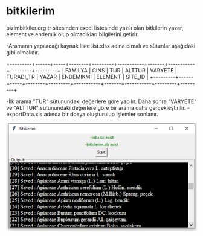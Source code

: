 # bitkilerim
bizimbitkiler.org.tr sitesinden excel listesinde yazılı olan bitkilerin yazar, element ve endemik olup olmadıkları bilgilerini getirir.

-Aramanın yapılacağı kaynak liste list.xlsx adına olmalı ve sütunlar aşağıdaki gibi olmalıdır.

+---------+------+-----+--------+---------+-----------+-------+-----------+---------+---------+
| FAMILYA | CINS | TUR | ALTTUR | VARYETE | TURADI_TR | YAZAR | ENDEMIKMI | ELEMENT | SITE_ID |
+---------+------+-----+--------+---------+-----------+-------+-----------+---------+---------+


-İlk arama "TUR" sütunundaki değerlere göre yapılır. Daha sonra "VARYETE" ve  "ALTTUR" sütunundaki değerlere göre bir arama daha gerçekleştirilir.
-exportData.xls adında bir dosya oluşturulup işlemler sonlanır.


![alt text](ss.PNG)
